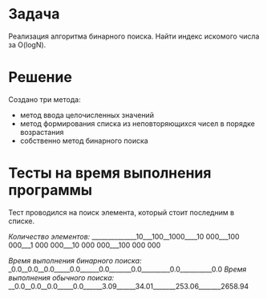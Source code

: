 # Задача

Реализация алгоритма бинарного поиска. Найти индекс искомого числа за O(logN).

# Решение
Создано три метода:
+ метод ввода целочисленных значений
+ метод формирования списка из неповторяющихся чисел в порядке возрастания
+ собственно метод бинарного поиска

# Тесты на время выполнения программы

Тест проводился на поиск элемента, который стоит последним в списке.

_Количество элементов:_ ______________10___100__1000____10 000___100 000___1 000 000___10 000 000___100 000 000

_Время выполнения бинарного поиска:_ _0.0__0.0__0.0_____0.0______0.0_______0.0_________0.0__________0.0
_Время выполнения обычного поиска:_ __0.0__0.0__0.0_____0.0______3.09______34.01_______253.06_______2658.94